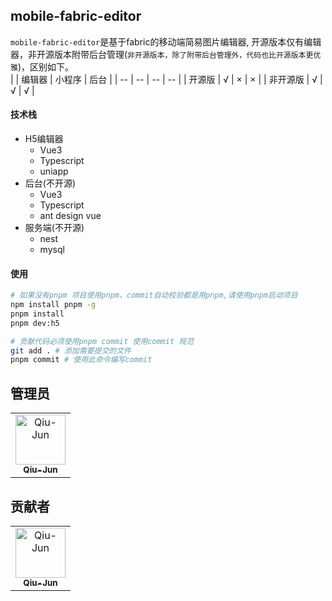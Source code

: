 <!--
 * @Description: md
 * @Author: June
 * @Date: 2024-04-24 09:32:13
 * @FilePath: \mobile-fabric-editor\README.md
 * @LastEditTime: 2024-08-17 19:06:34
 * @LastEditors: June
-->

## mobile-fabric-editor

`mobile-fabric-editor`是基于fabric的移动端简易图片编辑器, 开源版本仅有编辑器，非开源版本附带后台管理(`非开源版本，除了附带后台管理外，代码也比开源版本更优雅`)，区别如下。<br />
|           | 编辑器  |  小程序  |    后台   |
|   --      | --      |   --     |   --     |
| 开源版    |     √   |    ×     |    ×      |
| 非开源版  |     √   |    √     |    √      |

#### 技术栈
- H5编辑器
  - Vue3
  - Typescript
  - uniapp
- 后台(不开源)
  - Vue3
  - Typescript
  - ant design vue
- 服务端(不开源)
  - nest
  - mysql

#### 使用

```bash
# 如果没有pnpm 项目使用pnpm，commit自动校验都是用pnpm,请使用pnpm启动项目
npm install pnpm -g
pnpm install
pnpm dev:h5

# 贡献代码必须使用pnpm commit 使用commit 规范
git add . # 添加需要提交的文件
pnpm commit # 使用此命令编写commit
```

## 管理员

<!-- readme: collaborators -start -->
<table>
<tr>
    <td align="center">
        <a href="https://github.com/Qiu-Jun">
            <img src="https://avatars.githubusercontent.com/u/24954362?v=4" width="80;" alt="Qiu-Jun"/>
            <br />
            <sub><b>Qiu-Jun</b></sub>
        </a>
    </td></tr>
</table>
<!-- readme: collaborators -end -->

## 贡献者

<!-- readme: contributors -start -->
<table>
<tr>
    <td align="center">
        <a href="https://github.com/Qiu-Jun">
            <img src="https://avatars.githubusercontent.com/u/24954362?v=4" width="80;" alt="Qiu-Jun"/>
            <br />
            <sub><b>Qiu-Jun</b></sub>
        </a>
    </td></tr>
</table>
<!-- readme: contributors -end -->
